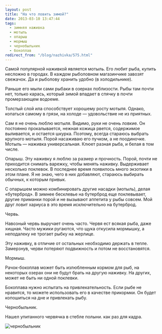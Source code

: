 ```yaml
---
layout: post
title: "На что ловить зимой?"
date: 2013-03-10 13:47:44
tags:
  - зимняя наживка
  - мотыль
  - опарыш
  - мормыш
  - чернобыльник
  - бокоплав
redirect_from: "/blog/nazhivka/575.html"
---
```

Самой популярной наживкой является мотыль. Его любит рыба, купить
несложно в городах. В каждом рыболовном магазинчике завозят свежачок. Да
и рыболову хранить удобно (в холодильнике).

Раньше его мыли сами рыбаки в озерках поблизости. Рыбы там почти нет,
только карась, который зимой впадает в спячку в почти промерзающем
водоеме.

Толстый слой ила способствует хорошему росту мотыля. Однако, копаться
самому в грязи, на холоде — удовольствие не из приятных.

Сам я не очень люблю мотыля. Видимо, руки не очень ловкие. Он постоянно
прокалывается, нежная кожица рвется, содержимое выливается, и остается
шкурка. Поэтому, всегда стараюсь выбрать крупного мотыля. Порой
насаживаю его пучком, а не поодиночке. Мотыль — наживка универсальная.
Клюет разная рыба, и белая в том числе.

Опарыш. Эту наживку я люблю за размер и прочность. Порой, почти не
приходится снимать варежку, чтобы менять наживку. Выдерживает несколько
поклевок. В последнее время появилось много экзотики в этом плане. Я не
знаю, чего в них добавляют, стараюсь выбирать обычных, к которым привык.

С опарышем можно комбинировать другие насадки (мотыль), делая
«бутерброд». В зимнее бесклевье на бутерброд еще поклевывает, другие
приманки порой и не вызывают аппетита у рыбы совсем. Мой друг ловит
хариуса в это время исключительно на бутерброд.

Червь.

Навозный червь выручает очень часто. Червя ест всякая рыба, даже хищная.
Часто мужики ругаются, что щука откусила мормышку, а неподалеку не
трогает рыбку на жерлице.

Эту наживку, в отличие от остальных необходимо держать в тепле.
Замерзнув, черви потеряют подвижность и потом не восстановятся.

Мормыш.

Рачок-бокоплав может быть излюбленным кормом для рыб, на некоторых
озерах они не будут брать на другую наживку. На других, может не быть ни
одной поклевки.

Бокоплава нужно испытать на привлекательность. Если рыбе не нравится, то
можете использовать его в качестве прикормки. Он будет копошиться на дне
и привлекать рыбу.

Чернобыльник.

Нашел упитанного червячка в стебле полыни. как раз для кадра.

![чернобыльник](http://fishingguru.ru/uploads/images/00/00/01/2013/04/21/33daa0.jpg)
